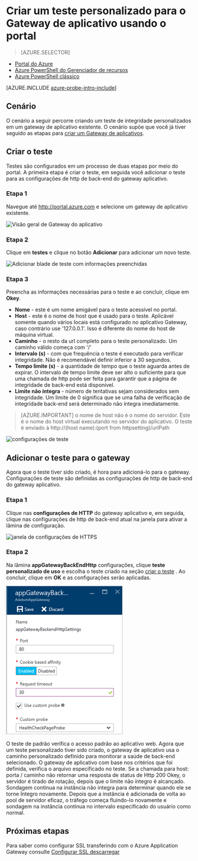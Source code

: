 <properties
   pageTitle="Criar um teste personalizado para um gateway de aplicativo usando o portal | Microsoft Azure"
   description="Saiba como criar um teste personalizado para o Gateway de aplicativo usando o portal"
   services="application-gateway"
   documentationCenter="na"
   authors="georgewallace"
   manager="carmonm"
   editor=""
   tags="azure-resource-manager"
/>
<tags  
   ms.service="application-gateway"
   ms.devlang="na"
   ms.topic="article"
   ms.tgt_pltfrm="na"
   ms.workload="infrastructure-services"
   ms.date="10/25/2016"
   ms.author="gwallace" />

# <a name="create-a-custom-probe-for-application-gateway-by-using-the-portal"></a>Criar um teste personalizado para o Gateway de aplicativo usando o portal

> [AZURE.SELECTOR]
- [Portal do Azure](application-gateway-create-probe-portal.md)
- [Azure PowerShell do Gerenciador de recursos](application-gateway-create-probe-ps.md)
- [Azure PowerShell clássico](application-gateway-create-probe-classic-ps.md)

[AZURE.INCLUDE [azure-probe-intro-include](../../includes/application-gateway-create-probe-intro-include.md)]

## <a name="scenario"></a>Cenário

O cenário a seguir percorre criando um teste de integridade personalizados em um gateway de aplicativo existente.
O cenário supõe que você já tiver seguido as etapas para [criar um Gateway de aplicativos](application-gateway-create-gateway-portal.md).

## <a name="createprobe"></a>Criar o teste

Testes são configurados em um processo de duas etapas por meio do portal. A primeira etapa é criar o teste, em seguida você adicionar o teste para as configurações de http de back-end do gateway aplicativo.

### <a name="step-1"></a>Etapa 1

Navegue até http://portal.azure.com e selecione um gateway de aplicativo existente.

![Visão geral de Gateway do aplicativo][1]

### <a name="step-2"></a>Etapa 2

Clique em **testes** e clique no botão **Adicionar** para adicionar um novo teste.

![Adicionar blade de teste com informações preenchidas][2]

### <a name="step-3"></a>Etapa 3

Preencha as informações necessárias para o teste e ao concluir, clique em **Okey**.

- **Nome** - este é um nome amigável para o teste acessível no portal.
- **Host** - este é o nome de host que é usado para o teste. Aplicável somente quando vários locais está configurado no aplicativo Gateway, caso contrário use '127.0.0.1'. Isso é diferente do nome do host de máquina virtual.
- **Caminho** - o resto da url completo para o teste personalizado. Um caminho válido começa com '/'
- **Intervalo (s)** - com que frequência o teste é executado para verificar integridade. Não é recomendável definir inferior a 30 segundos.
- **Tempo limite (s)** - a quantidade de tempo que o teste aguarda antes de expirar. O intervalo de tempo limite deve ser alto o suficiente para que uma chamada de http pode ser feita para garantir que a página de integridade de back-end está disponível.
- **Limite não íntegra** - número de tentativas sejam considerados sem integridade. Um limite de 0 significa que se uma falha de verificação de integridade back-end será determinado não íntegra imediatamente.

> [AZURE.IMPORTANT] o nome de host não é o nome do servidor. Este é o nome do host virtual executando no servidor do aplicativo. O teste é enviado à http://(host name):(port from httpsetting)/urlPath

![configurações de teste][3]

## <a name="add-probe-to-the-gateway"></a>Adicionar o teste para o gateway

Agora que o teste tiver sido criado, é hora para adicioná-lo para o gateway. Configurações de teste são definidas as configurações de http de back-end do gateway aplicativo.

### <a name="step-1"></a>Etapa 1

Clique nas **configurações de HTTP** do gateway aplicativo e, em seguida, clique nas configurações de http de back-end atual na janela para ativar a lâmina de configuração.

![janela de configurações de HTTPS][4]

### <a name="step-2"></a>Etapa 2

Na lâmina **appGatewayBackEndHttp** configurações, clique **teste personalizado de uso** e escolha o teste criado na seção [criar o teste](#createprobe) .
Ao concluir, clique em **OK** e as configurações serão aplicadas.

![blade de configurações de appgatewaybackend][5]

O teste de padrão verifica o acesso padrão ao aplicativo web. Agora que um teste personalizado tiver sido criado, o gateway de aplicativo usa o caminho personalizado definido para monitorar a saúde de back-end selecionado. O gateway de aplicativo com base nos critérios que foi definida, verifica o arquivo especificado no teste. Se a chamada para host: porta / caminho não retornar uma resposta de status de Http 200 Okey, o servidor é tirado de rotação, depois que o limite não íntegro é alcançado. Sondagem continua na instância não íntegra para determinar quando ele se torne Íntegro novamente. Depois que a instância é adicionada de volta ao pool de servidor eficaz, o tráfego começa fluindo-lo novamente e sondagem na instância continua no intervalo especificado do usuário como normal.


## <a name="next-steps"></a>Próximas etapas

Para saber como configurar SSL transferindo com o Azure Application Gateway consulte [Configurar SSL descarregar](application-gateway-ssl-portal.md)

[1]: ./media/application-gateway-create-probe-portal/figure1.png
[2]: ./media/application-gateway-create-probe-portal/figure2.png
[3]: ./media/application-gateway-create-probe-portal/figure3.png
[4]: ./media/application-gateway-create-probe-portal/figure4.png
[5]: ./media/application-gateway-create-probe-portal/figure5.png